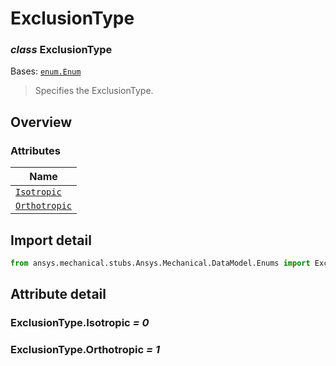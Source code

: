 # ExclusionType

<a id="ExclusionType"></a>

### *class* ExclusionType

Bases: [`enum.Enum`](https://docs.python.org/3/library/enum.html#enum.Enum)

> Specifies the ExclusionType.

> <!-- !! processed by numpydoc !! -->

<a id="overview"></a>

## Overview

### Attributes

| Name |
| --------------------------------------------- |
| [`Isotropic`](#ExclusionType.Isotropic) |
| [`Orthotropic`](#ExclusionType.Orthotropic) |

<a id="import-detail"></a>

## Import detail

```python
from ansys.mechanical.stubs.Ansys.Mechanical.DataModel.Enums import ExclusionType
```

<a id="attribute-detail"></a>

## Attribute detail

<a id="ExclusionType.Isotropic"></a>

### ExclusionType.Isotropic *= 0*

<a id="ExclusionType.Orthotropic"></a>

### ExclusionType.Orthotropic *= 1*
